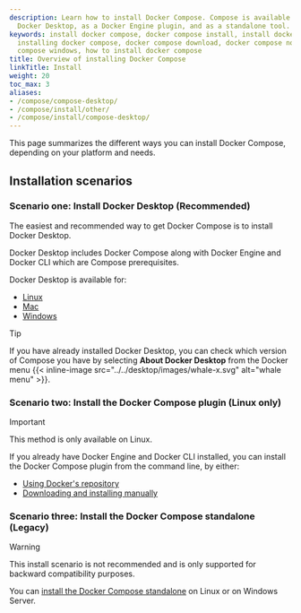 ```yaml
---
description: Learn how to install Docker Compose. Compose is available natively on
  Docker Desktop, as a Docker Engine plugin, and as a standalone tool.
keywords: install docker compose, docker compose install, install docker compose ubuntu,
  installing docker compose, docker compose download, docker compose not found, docker
  compose windows, how to install docker compose
title: Overview of installing Docker Compose
linkTitle: Install
weight: 20
toc_max: 3
aliases:
- /compose/compose-desktop/
- /compose/install/other/
- /compose/install/compose-desktop/
---
```


This page summarizes the different ways you can install Docker Compose, depending on your platform and needs.

## Installation scenarios 

### Scenario one: Install Docker Desktop (Recommended)

The easiest and recommended way to get Docker Compose is to install Docker Desktop. 

Docker Desktop includes Docker Compose along with Docker Engine and Docker CLI which are Compose prerequisites. 

Docker Desktop is available for:
- [Linux](/manuals/desktop/setup/install/linux/_index.md)
- [Mac](/manuals/desktop/setup/install/mac-install.md)
- [Windows](/manuals/desktop/setup/install/windows-install.md)

> [!TIP]
> 
> If you have already installed Docker Desktop, you can check which version of Compose you have by selecting **About Docker Desktop** from the Docker menu {{< inline-image src="../../desktop/images/whale-x.svg" alt="whale menu" >}}.

### Scenario two: Install the Docker Compose plugin (Linux only)

> [!IMPORTANT]
>
> This method is only available on Linux.

If you already have Docker Engine and Docker CLI installed, you can install the Docker Compose plugin from the command line, by either:
- [Using Docker's repository](linux.md#install-using-the-repository)
- [Downloading and installing manually](linux.md#install-the-plugin-manually)

### Scenario three: Install the Docker Compose standalone (Legacy)

> [!WARNING]
>
> This install scenario is not recommended and is only supported for backward compatibility purposes.

You can [install the Docker Compose standalone](standalone.md) on Linux or on Windows Server.

